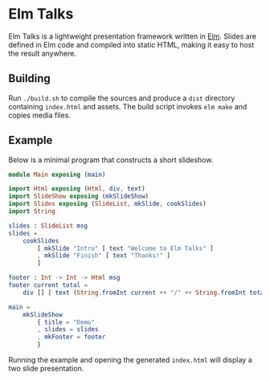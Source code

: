 # Elm Talks

Elm Talks is a lightweight presentation framework written in [Elm](https://elm-lang.org/). Slides are defined in Elm code and compiled into static HTML, making it easy to host the result anywhere.

## Building

Run `./build.sh` to compile the sources and produce a `dist` directory containing `index.html` and assets. The build script invokes `elm make` and copies media files.

## Example

Below is a minimal program that constructs a short slideshow.

```elm
module Main exposing (main)

import Html exposing (Html, div, text)
import SlideShow exposing (mkSlideShow)
import Slides exposing (SlideList, mkSlide, cookSlides)
import String

slides : SlideList msg
slides =
    cookSlides
        [ mkSlide "Intro" [ text "Welcome to Elm Talks" ]
        , mkSlide "Finish" [ text "Thanks!" ]
        ]

footer : Int -> Int -> Html msg
footer current total =
    div [] [ text (String.fromInt current ++ "/" ++ String.fromInt total) ]

main =
    mkSlideShow
        { title = "Demo"
        , slides = slides
        , mkFooter = footer
        }
```

Running the example and opening the generated `index.html` will display a two slide presentation.
